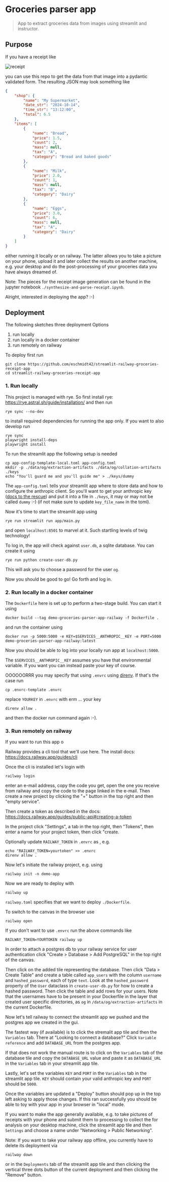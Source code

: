 # Groceries parser app

> App to extract groceries data from images using streamlit and instructor.

## Purpose

If you have a receipt like

![receipt](receipt.jpg)

you can use this repo to get the data from that image into a pydantic validated form. The resulting JSON may look something like

```json
{
    "shop": {
        "name": "My Supermarket",
        "date_str": "2024-10-14",
        "time_str": "13:12:00",
        "total": 6.5
    },
    "items": [
        {
            "name": "Bread",
            "price": 1.5,
            "count": 2,
            "mass": null,
            "tax": "A",
            "category": "Bread and baked goods"
        },
        {
            "name": "Milk",
            "price": 2.0,
            "count": 1,
            "mass": null,
            "tax": "B",
            "category": "Dairy"
        },
        {
            "name": "Eggs",
            "price": 3.0,
            "count": 6,
            "mass": null,
            "tax": "A",
            "category": "Dairy"
        }
    ]
}
```

either running it locally or on railway. The latter allows you to take a picture on your phone, upload it and later collect the results on another machine, e.g. your desktop and do the post-processing of your groceries data you have always dreamed of.

Note: The pieces for the receipt image generation can be found in the jupyter notebook `./synthesize-and-parse-receipt.ipynb`.

Alright, interested in deploying the app? :-)

## Deployment

The following sketches three deployment Options

1. run locally
2. run locally in a docker container
3. run remotely on railway

To deploy first run

    git clone https://github.com/eschmidt42/streamlit-railway-groceries-receipt-app
    cd streamlit-railway-groceries-receipt-app

### 1. Run locally

This project is managed with rye. So first install rye: https://rye.astral.sh/guide/installation/ and then run

    rye sync --no-dev

to install required dependencies for running the app only. If you want to also develop run

    rye sync
    playwright install-deps
    playwright install


To run the streamlit app the following setup is needed

    cp app-config-template-local.toml app-config.toml
    mkdir -p ./data/og/extraction-artifacts ./data/og/collation-artifacts ./keys
    echo "You'll guard me and you'll guide me" > ./keys/dummy

The `app-config.toml` tells your streamlit app where to store data and how to configure the anthropic client. So you'll want to get your anthropic key ([docs to the rescue](https://docs.anthropic.com/en/docs/)) and put it into a file in `./keys`, it may or may not be called `dummy` :-) (if not make sure to update `key_file_name` in the toml).

Now it's time to start the streamlit app using

    rye run streamlit run app/main.py

and open `localhost:8501` to marvel at it. Such startling levels of twig technology!

To log in, the app will check against `user.db`, a sqlite database. You can create it using

    rye run python create-user-db.py

This will ask you to choose a password for the user `og`.

Now you should be good to go! Go forth and log in.

### 2. Run locally in a docker container

The `Dockerfile` here is set up to perform a two-stage build. You can start it using

    docker build --tag demo-groceries-parser-app-railway -f Dockerfile .

and run the container using

    docker run -p 5000:5000 -e KEY=$SERVICES__ANTHROPIC__KEY -e PORT=5000 demo-groceries-parser-app-railway:latest

Now you should be able to log into your locally run app at `localhost:5000`.

The `$SERVICES__ANTHROPIC__KEY` assumes you have that environmental variable. If you want you can instead paste your key of course.

OOOOOORRR you may specify that using `.envrc` using [direnv](https://direnv.net/). If that's the case run

    cp .envrc-template .envrc

replace `YOURKEY` in `.envrc` with erm ... your key

    direnv allow .

and then the docker run command again :-).


### 3. Run remotely on railway

If you want to run this app o

Railway provides a cli tool that we'll use here. The install docs: https://docs.railway.app/guides/cli

Once the cli is installed let's login with

    railway login

enter an e-mail address, copy the code you get, open the one you receive from railway and copy the code to the page linked in the e-mail. Then create a new project by clicking the "+" button in the top right and then "empty service".

Then create a token as described in the docs: https://docs.railway.app/guides/public-api#creating-a-token

In the project click "Settings", a tab in the top right, then "Tokens", then enter a name for your project token, then click "create.

Optionally update `RAILWAY_TOKEN` in `.envrc` as , e.g.

    echo "RAILWAY_TOKEN=yourtoken" >> .envrc
    direnv allow .

Now let's initiate the railway project, e.g. using

    railway init -n demo-app

Now we are ready to deploy with

    railway up

`railway.toml` specifies that we want to deploy `./Dockerfile`.

To switch to the canvas in the browser use

    railway open

If you don't want to use `.envrc` run the above commands like

    RAILWAY_TOKEN=YOURTOKEN railway up

In order to attach a postgres db to your railway service for user authentication click "Create > Database > Add PostgreSQL" in the top right of the canvas.

Then click on the added tile representing the database. Then click "Data > Create Table" and create a table called `app_users` with the column `username` and `hashed_password`, each of type `text`. Look at the `hashed_password` property of the `User` dataclass in `create-user-db.py` for how to create a hashed password. Then click the table and add rows for your users. Note that the usernames have to be present in your Dockerfile in the layer that created user specific directories, as `og` in `/data/og/extraction-artifacts` in the current Dockerfile.

Now let's tell railway to connect the streamlit app we pushed and the postgres app we created in the gui.

The fastest way (if available) is to click the stremalit app tile and then the `Variables` tab. There at "Looking to connect a database?" Click `Variable reference` and add `DATABASE_URL` from the postgres app.

If that does not work the manual route is to click on the `Variables` tab of the database tile and copy the `DATABASE_URL` value and paste it as `DATABASE_URL` in the `Variables` tab in your streamlit app tile.

Lastly, let's set the variables `KEY` and `PORT` in the `Variables` tab in the streamlit app tile. `KEY` should contain your valid anthropic key and `PORT` should be `5000`.

Once the variables are updated a "Deploy" button should pop up in the top left asking to apply those changes. If this ran successfully you should be able to toy with your app in your browser in "local" mode.

If you want to make the app generally available, e.g. to take pictures of receipts with your phone and submit them to processing to collect the for analysis on your desktop machine, click the streamlit app tile and then `Settings` and choose a name under "Networking > Public Networking".

Note: If you want to take your railway app offline, you currently have to delete its deployment via

    railway down

or in the `Deployments` tab of the streamlit app tile and then clicking the vertical three dots button of the current deployment and then clicking the "Remove" button.
